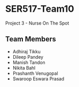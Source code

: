 # SER517-Team10
Project 3 - Nurse On The Spot

## Team Members

* Adhiraj Tikku
* Dileep Pandey
* Manish Tandon
* Nikita Bahl
* Prashanth Venugopal
* Swaroop Eswara Prasad
